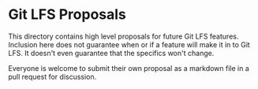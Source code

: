 # Git LFS Proposals

This directory contains high level proposals for future Git LFS features.
Inclusion here does not guarantee when or if a feature will make it in to Git
LFS. It doesn't even guarantee that the specifics won't change.

Everyone is welcome to submit their own proposal as a markdown file in a
pull request for discussion.
